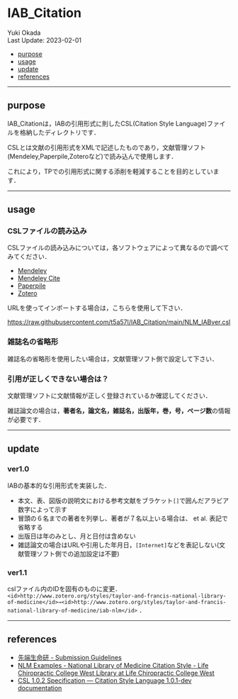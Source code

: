 # IAB_Citation
Yuki Okada  
Last Update: 2023-02-01
- [purpose](#purpose)
- [usage](#usage)
- [update](#update)
- [references](#references)

----------

## purpose
IAB_Citationは，IABの引用形式に則したCSL(Citation Style Language)ファイルを格納したディレクトリです．

CSLとは文献の引用形式をXMLで記述したものであり，文献管理ソフト(Mendeley,Paperpile,Zoteroなど)で読み込んで使用します．

これにより，TPでの引用形式に関する添削を軽減することを目的としています．

----------

## usage
### CSLファイルの読み込み
CSLファイルの読み込みについては，各ソフトウェアによって異なるので調べてみてください．

- [Mendeley](https://www.umi-mori.jp/article/science/mendeley_tutorial)
- [Mendeley Cite](https://psycho.hes.kyushu-u.ac.jp/mendeley-csl-editor/)
- [Paperpile](https://paperpile.com/h/guide-google-docs/)
- [Zotero](https://www.zotero.org/support/preferences/cite)

URLを使ってインポートする場合は，こちらを使用して下さい．

https://raw.githubusercontent.com/t5a57l/IAB_Citation/main/NLM_IABver.csl

### 雑誌名の省略形
雑誌名の省略形を使用したい場合は，文献管理ソフト側で設定して下さい．

### 引用が正しくできない場合は？
文献管理ソフトに文献情報が正しく登録されているか確認してください．

雑誌論文の場合は，**著者名，論文名，雑誌名，出版年，巻，号，ページ数**の情報が必要です．

----------

## update
### ver1.0

IABの基本的な引用形式を実装した．

- 本文、表、図版の説明文における参考文献をブラケット`[]`で囲んだアラビア数字によって示す
- 冒頭の６名までの著者を列挙し、著者が７名以上いる場合は、 et al. 表記で省略する
- 出版日は年のみとし、月と日付は含めない
- 雑誌論文の場合はURLや引用した年月日，`[Internet]`などを表記しない(文献管理ソフト側での追加設定は不要)

### ver1.1

cslファイル内のIDを固有のものに変更．
`<id>http://www.zotero.org/styles/taylor-and-francis-national-library-of-medicine</id>→<id>http://www.zotero.org/styles/taylor-and-francis-national-library-of-medicine/iab-nlm</id>`
．

----------

## references
- [先端生命研 - Submission Guidelines](https://sites.google.com/keio.jp/sfc-bio/guide/term-papar/submission-guidelines)
- [NLM Examples - National Library of Medicine Citation Style - Life Chiropractic College West Library at Life Chiropractic College West](https://libguides.lifewest.edu/citation-format/NLM-examples)
- [CSL 1.0.2 Specification — Citation Style Language 1.0.1-dev documentation](https://docs.citationstyles.org/en/stable/specification.html#namespacing)
